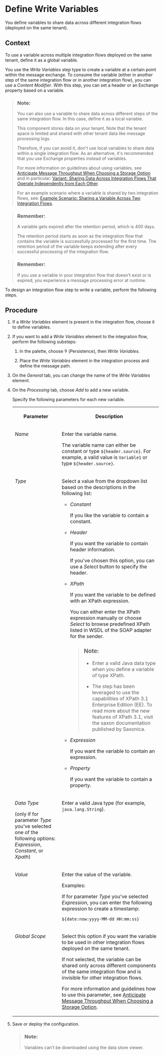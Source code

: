<!-- loiode04b758d0634d4aae66593ed5e4a0ea -->

<link rel="stylesheet" type="text/css" href="../css/sap-icons.css"/>

# Define Write Variables

You define variables to share data across different integration flows \(deployed on the same tenant\).



## Context

To use a variable across multiple integration flows deployed on the same tenant, define it as a global variable.

You use the *Write Variables* step type to create a variable at a certain point within the message exchange. To consume the variable \(either in another step of the same integration flow or in another integration flow\), you can use a *Content Modifier*. With this step, you can set a header or an Exchange property based on a variable.

> ### Note:  
> You can also use a variable to share data across different steps of the same integration flow. In this case, define it as a local variable.
> 
> This component stores data on your tenant. Note that the tenant space is limited and shared with other tenant data like message processing logs.
> 
> Therefore, if you can avoid it, don't use local variables to share data within a single integration flow. As an alternative, it's recommended that you use Exchange properties instead of variables.
> 
> For more information on guidelines about using variables, see [Anticipate Message Throughput When Choosing a Storage Option](anticipate-message-throughput-when-choosing-a-storage-option-5b38765.md) and in particular: [Variant: Sharing Data Across Integration Flows That Operate Independently from Each Other](variant-sharing-data-across-integration-flows-that-operate-independently-from-each-other-1459948.md).
> 
> For an example scenario where a variable is shared by two integration flows, see: [Example Scenario: Sharing a Variable Across Two Integration Flows](example-scenario-sharing-a-variable-across-two-integration-flows-303562c.md).

> ### Remember:  
> A variable gets expired after the retention period, which is 400 days.
> 
> The retention period starts as soon as the integration flow that contains the variable is successfully processed for the first time. The retention period of the variable keeps extending after every successful processing of the integration flow.

> ### Remember:  
> If you use a variable in your integration flow that doesn't exist or is expired, you experience a message processing error at runtime.

To design an integration flow step to write a variable, perform the following steps.



## Procedure

1.  If a *Write Variables* element is present in the integration flow, choose it to define variables.

2.  If you want to add a *Write Variables* element to the integration flow, perform the following substeps:

    1.  In the palette, choose <span class="SAP-icons"></span> \(Persistence\), then *Write Variables*.

    2.  Place the *Write Variables* element in the integration process and define the message path.


3.  On the *General* tab, you can change the name of the *Write Variables* element.

4.  On the *Processing* tab, choose *Add* to add a new variable.

    Specify the following parameters for each new variable.


    <table>
    <tr>
    <th valign="top">

    Parameter
    
    </th>
    <th valign="top">

    Description
    
    </th>
    </tr>
    <tr>
    <td valign="top">
    
    *Name*
    
    </td>
    <td valign="top">
    
    Enter the variable name.

    The variable name can either be constant or type `${header.source}`. For example, a valid value is `Variable1` or type `${header.source}`.
    
    </td>
    </tr>
    <tr>
    <td valign="top">
    
    *Type*
    
    </td>
    <td valign="top">
    
    Select a value from the dropdown list based on the descriptions in the following list:

    -   *Constant*

        If you like the variable to contain a constant.

    -   *Header*

        If you want the variable to contain header information.

        If you've chosen this option, you can use a *Select* button to specify the header.

    -   *XPath*

        If you want the variable to be defined with an XPath expression.

        You can either enter the XPath expression manually or choose *Select* to browse predefined XPath listed in WSDL of the SOAP adapter for the sender.

        > ### Note:  
        > -   Enter a valid Java data type when you define a variable of type XPath.
        > 
        > -   The step has been leveraged to use the capabilities of XPath 3.1 Enterprise Edition \(EE\). To read more about the new features of XPath 3.1, visit the saxon documentation published by Saxonica.

    -   *Expression*

        If you want the variable to contain an expression.

    -   *Property*

        If you want the variable to contain a property.



    
    </td>
    </tr>
    <tr>
    <td valign="top">
    
    *Data Type*

    \(only if for parameter *Type* you've selected one of the following options: *Expression*, *Constant*, or *Xpath*\)
    
    </td>
    <td valign="top">
    
    Enter a valid Java type \(for example, `java.lang.String`\).
    
    </td>
    </tr>
    <tr>
    <td valign="top">
    
    *Value*
    
    </td>
    <td valign="top">
    
    Enter the value of the variable.

    Examples:

    If for parameter *Type* you've selected *Expression*, you can enter the following expression to create a timestamp:

    `${date:now:yyyy-MM-dd HH:mm:ss}`
    
    </td>
    </tr>
    <tr>
    <td valign="top">
    
    *Global Scope*
    
    </td>
    <td valign="top">
    
    Select this option if you want the variable to be used in other integration flows deployed on the same tenant.

    If not selected, the variable can be shared only across different components of the same integration flow and is invisible for other integration flows.

    For more information and guidelines how to use this parameter, see [Anticipate Message Throughput When Choosing a Storage Option](anticipate-message-throughput-when-choosing-a-storage-option-5b38765.md).
    
    </td>
    </tr>
    </table>
    
5.  Save or deploy the configuration.

    > ### Note:  
    > Variables can't be downloaded using the data store viewer.


